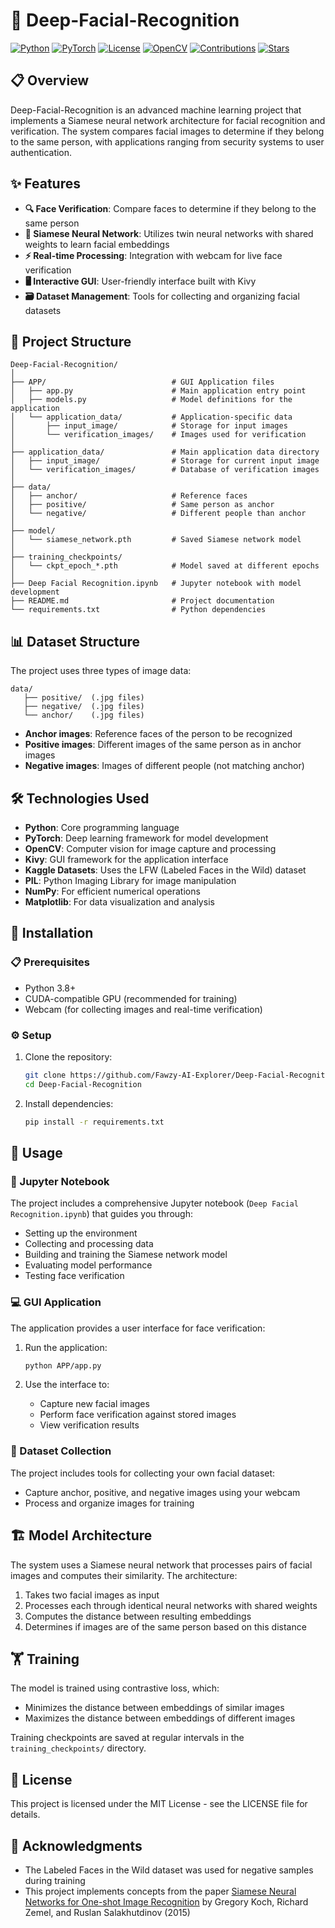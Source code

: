 # 🧠 Deep-Facial-Recognition

[![Python](https://img.shields.io/badge/Python-3.8+-blue.svg)](https://www.python.org/downloads/)
[![PyTorch](https://img.shields.io/badge/PyTorch-1.9+-ee4c2c.svg)](https://pytorch.org/)
[![License](https://img.shields.io/badge/License-MIT-green.svg)](LICENSE)
[![OpenCV](https://img.shields.io/badge/OpenCV-4.5+-5C3EE8.svg)](https://opencv.org/)
[![Contributions](https://img.shields.io/badge/Contributions-Welcome-brightgreen.svg)](https://github.com/Fawzy-AI-Explorer/Deep-Facial-Recognition/issues)
[![Stars](https://img.shields.io/github/stars/Fawzy-AI-Explorer/Deep-Facial-Recognition?style=social)](https://github.com/Fawzy-AI-Explorer/Deep-Facial-Recognition/stargazers)

## 📋 Overview
Deep-Facial-Recognition is an advanced machine learning project that implements a Siamese neural network architecture for facial recognition and verification. The system compares facial images to determine if they belong to the same person, with applications ranging from security systems to user authentication.

## ✨ Features
- **🔍 Face Verification**: Compare faces to determine if they belong to the same person
- **🔄 Siamese Neural Network**: Utilizes twin neural networks with shared weights to learn facial embeddings
- **⚡ Real-time Processing**: Integration with webcam for live face verification
- **🖥️ Interactive GUI**: User-friendly interface built with Kivy
- **🗃️ Dataset Management**: Tools for collecting and organizing facial datasets

## 📁 Project Structure
```
Deep-Facial-Recognition/
│
├── APP/                            # GUI Application files
│   ├── app.py                      # Main application entry point
│   ├── models.py                   # Model definitions for the application
│   └── application_data/           # Application-specific data
│       ├── input_image/            # Storage for input images
│       └── verification_images/    # Images used for verification
│
├── application_data/               # Main application data directory
│   ├── input_image/                # Storage for current input image
│   └── verification_images/        # Database of verification images
│
├── data/                           
│   ├── anchor/                     # Reference faces
│   ├── positive/                   # Same person as anchor
│   └── negative/                   # Different people than anchor
│
├── model/                          
│   └── siamese_network.pth         # Saved Siamese network model
│
├── training_checkpoints/           
│   └── ckpt_epoch_*.pth            # Model saved at different epochs
│
├── Deep Facial Recognition.ipynb   # Jupyter notebook with model development
├── README.md                       # Project documentation
└── requirements.txt                # Python dependencies
```

## 📊 Dataset Structure
The project uses three types of image data:
```
data/  
   ├── positive/  (.jpg files)  
   ├── negative/  (.jpg files)  
   └── anchor/    (.jpg files)
```

- **Anchor images**: Reference faces of the person to be recognized
- **Positive images**: Different images of the same person as in anchor images
- **Negative images**: Images of different people (not matching anchor)

## 🛠️ Technologies Used
- **Python**: Core programming language
- **PyTorch**: Deep learning framework for model development
- **OpenCV**: Computer vision for image capture and processing
- **Kivy**: GUI framework for the application interface
- **Kaggle Datasets**: Uses the LFW (Labeled Faces in the Wild) dataset
- **PIL**: Python Imaging Library for image manipulation
- **NumPy**: For efficient numerical operations
- **Matplotlib**: For data visualization and analysis

## 🚀 Installation

### 📋 Prerequisites
- Python 3.8+
- CUDA-compatible GPU (recommended for training)
- Webcam (for collecting images and real-time verification)

### ⚙️ Setup
1. Clone the repository:
   ```bash
   git clone https://github.com/Fawzy-AI-Explorer/Deep-Facial-Recognition.git
   cd Deep-Facial-Recognition
   ```

2. Install dependencies:
   ```bash
   pip install -r requirements.txt
   ```

## 📖 Usage

### 📓 Jupyter Notebook
The project includes a comprehensive Jupyter notebook (`Deep Facial Recognition.ipynb`) that guides you through:
- Setting up the environment
- Collecting and processing data
- Building and training the Siamese network model
- Evaluating model performance
- Testing face verification

### 💻 GUI Application
The application provides a user interface for face verification:

1. Run the application:
   ```bash
   python APP/app.py
   ```

2. Use the interface to:
   - Capture new facial images
   - Perform face verification against stored images
   - View verification results

### 📸 Dataset Collection
The project includes tools for collecting your own facial dataset:
- Capture anchor, positive, and negative images using your webcam
- Process and organize images for training

## 🏗️ Model Architecture
The system uses a Siamese neural network that processes pairs of facial images and computes their similarity. The architecture:
1. Takes two facial images as input
2. Processes each through identical neural networks with shared weights
3. Computes the distance between resulting embeddings
4. Determines if images are of the same person based on this distance

## 🏋️ Training
The model is trained using contrastive loss, which:
- Minimizes the distance between embeddings of similar images
- Maximizes the distance between embeddings of different images

Training checkpoints are saved at regular intervals in the `training_checkpoints/` directory.

## 📜 License
This project is licensed under the MIT License - see the LICENSE file for details.

## 👏 Acknowledgments
- The Labeled Faces in the Wild dataset was used for negative samples during training
- This project implements concepts from the paper [Siamese Neural Networks for One-shot Image Recognition](https://www.cs.cmu.edu/~rsalakhu/papers/oneshot1.pdf) by Gregory Koch, Richard Zemel, and Ruslan Salakhutdinov (2015)

